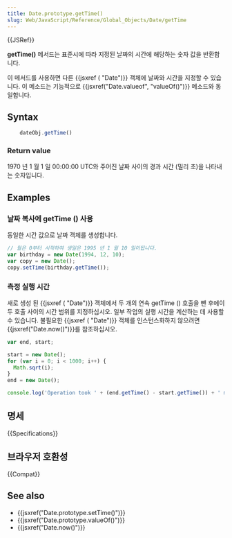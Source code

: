 ```yaml
---
title: Date.prototype.getTime()
slug: Web/JavaScript/Reference/Global_Objects/Date/getTime
---
```

{{JSRef}}

**getTime()** 메서드는 표준시에 따라 지정된 날짜의 시간에 해당하는 숫자 값을 반환합니다.

이 메서드를 사용하면 다른 {{jsxref ( "Date")}} 객체에 날짜와 시간을 지정할 수 있습니다. 이 메소드는 기능적으로 {{jsxref("Date.valueof", "valueOf()")}} 메소드와 동일합니다.

## Syntax

```js
    dateObj.getTime()
```

### Return value

1970 년 1 월 1 일 00:00:00 UTC와 주어진 날짜 사이의 경과 시간 (밀리 초)을 나타내는 숫자입니다.

## Examples

### 날짜 복사에 getTime () 사용

동일한 시간 값으로 날짜 객체를 생성합니다.

```js
// 월은 0부터 시작하여 생일은 1995 년 1 월 10 일이됩니다.
var birthday = new Date(1994, 12, 10);
var copy = new Date();
copy.setTime(birthday.getTime());
```

### 측정 실행 시간

새로 생성 된 {{jsxref ( "Date")}} 객체에서 두 개의 연속 getTime () 호출을 뺀 후에이 두 호출 사이의 시간 범위를 지정하십시오. 일부 작업의 실행 시간을 계산하는 데 사용할 수 있습니다. 불필요한 {{jsxref ( "Date")}} 객체를 인스턴스화하지 않으려면 {{jsxref("Date.now()")}}를 참조하십시오.

```js
var end, start;

start = new Date();
for (var i = 0; i < 1000; i++) {
  Math.sqrt(i);
}
end = new Date();

console.log('Operation took ' + (end.getTime() - start.getTime()) + ' msec');
```

## 명세

{{Specifications}}

## 브라우저 호환성

{{Compat}}

## See also

- {{jsxref("Date.prototype.setTime()")}}
- {{jsxref("Date.prototype.valueOf()")}}
- {{jsxref("Date.now()")}}
